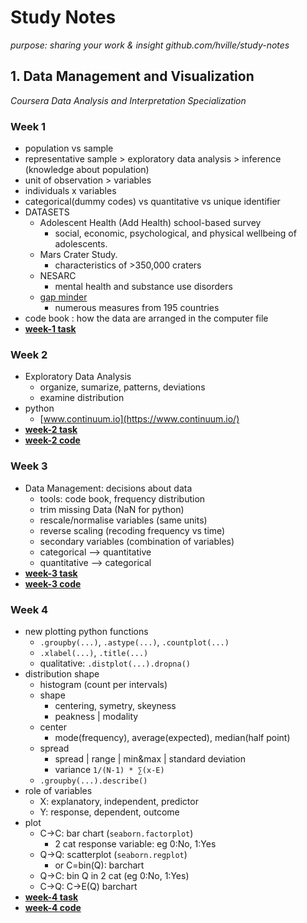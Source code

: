 # Study Notes

*purpose: sharing your work & insight*
*github.com/hville/study-notes*

## 1. Data Management and Visualization

*Coursera Data Analysis and Interpretation Specialization*

### Week 1

* population vs sample
* representative sample > exploratory data analysis > inference (knowledge about population)
* unit of observation > variables
* individuals x variables
* categorical(dummy codes) vs quantitative vs unique identifier
* DATASETS
  * Adolescent Health (Add Health) school-based survey
    * social, economic, psychological, and physical wellbeing of adolescents.
  * Mars Crater Study.
    * characteristics of >350,000 craters
  * NESARC
    * mental health and substance use disorders
  * [gap minder](gapminder.org)
    * numerous measures from 195 countries
* code book : how the data are arranged in the computer file
* [**week-1 task**](data-visualization-w1.md)

### Week 2

* Exploratory Data Analysis
  * organize, sumarize, patterns, deviations
  * examine distribution
* python
  * [www.continuum.io](https://www.continuum.io/)
* [**week-2 task**](data-visualization-w2.md)
* [**week-2 code**](./code/code_w2.py)

### Week 3

* Data Management: decisions about data
  * tools: code book, frequency distribution
  * trim missing Data (NaN for python)
  * rescale/normalise variables (same units)
  * reverse scaling (recoding frequency vs time)
  * secondary variables (combination of variables)
  * categorical --> quantitative
  * quantitative --> categorical
* [**week-3 task**](data-visualization-w3.md)
* [**week-3 code**](./code/code_w3.py)

### Week 4

* new plotting python functions
  * `.groupby(...)`, `.astype(...)`, `.countplot(...)`
  * `.xlabel(...)`, `.title(...)`
  * qualitative: `.distplot(...).dropna()`
* distribution shape
  * histogram (count per intervals)
  * shape
    * centering, symetry, skeyness
    * peakness | modality
  * center
    * mode(frequency), average(expected), median(half point)
  * spread
    * spread | range | min&max | standard deviation
    * variance `1/(N-1) * ∑(x-E)`
  * `.groupby(...).describe()`
* role of variables
  * X: explanatory, independent, predictor
  * Y: response, dependent, outcome
* plot
  * C->C: bar chart (`seaborn.factorplot`)
    * 2 cat response variable: eg 0:No, 1:Yes
  * Q->Q: scatterplot (`seaborn.regplot`)
    * or C=bin(Q): barchart
  * Q->C: bin Q in 2 cat (eg 0:No, 1:Yes)
  * C->Q: C->E(Q) barchart
* [**week-4 task**](data-visualization-w4.md)
* [**week-4 code**](./code/code_w4.py)
